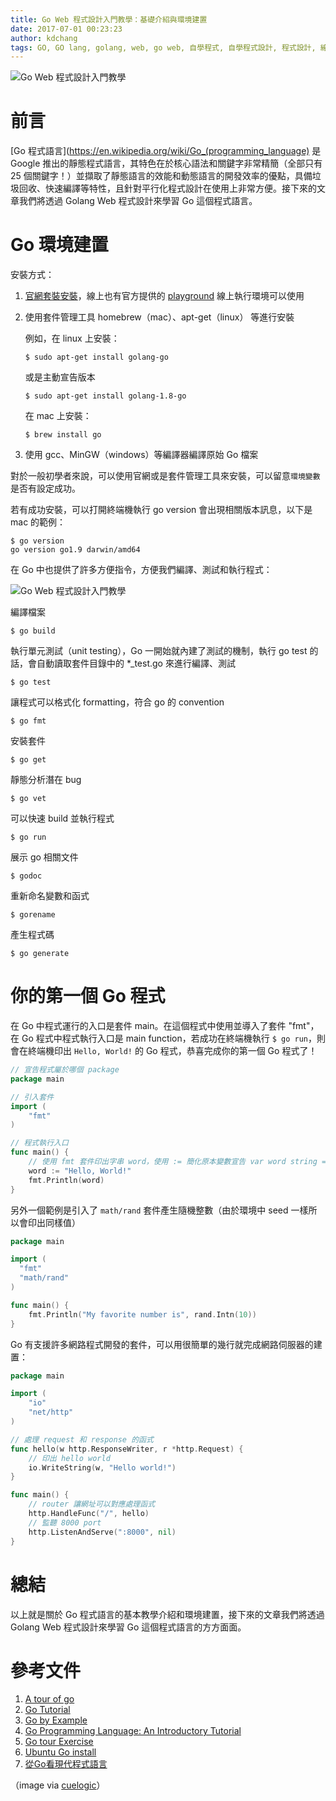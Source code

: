 ```yaml
---
title: Go Web 程式設計入門教學：基礎介紹與環境建置
date: 2017-07-01 00:23:23
author: kdchang
tags: GO, GO lang, golang, web, go web, 自學程式, 自學程式設計, 程式設計, 線上自學, coding, coder, programming, computer, computer science, code, 電腦科學, 學寫程式, 學程式
---
```


![Go Web 程式設計入門教學](logo.png)

# 前言
[Go 程式語言](https://en.wikipedia.org/wiki/Go_(programming_language) 是 Google 推出的靜態程式語言，其特色在於核心語法和關鍵字非常精簡（全部只有 25 個關鍵字！）並擷取了靜態語言的效能和動態語言的開發效率的優點，具備垃圾回收、快速編譯等特性，且針對平行化程式設計在使用上非常方便。接下來的文章我們將透過 Golang Web 程式設計來學習 Go 這個程式語言。

# Go 環境建置

安裝方式：
1. [官網套裝安裝](https://golang.org/)，線上也有官方提供的 [playground](https://play.golang.org/) 線上執行環境可以使用
2. 使用套件管理工具 homebrew（mac）、apt-get（linux） 等進行安裝

    例如，在 linux 上安裝：

    ```
    $ sudo apt-get install golang-go
    ```

    或是主動宣告版本

    ```
    $ sudo apt-get install golang-1.8-go
    ```

    在 mac 上安裝：

    ```
    $ brew install go
    ```

3. 使用 gcc、MinGW（windows）等編譯器編譯原始 Go 檔案

對於一般初學者來說，可以使用官網或是套件管理工具來安裝，可以留意`環境變數`是否有設定成功。

若有成功安裝，可以打開終端機執行 go version 會出現相關版本訊息，以下是 mac 的範例：

```
$ go version
go version go1.9 darwin/amd64
```

在 Go 中也提供了許多方便指令，方便我們編譯、測試和執行程式：

![Go Web 程式設計入門教學](go-command.png)

編譯檔案
```
$ go build
```

執行單元測試（unit testing），Go 一開始就內建了測試的機制，執行 go test 的話，會自動讀取套件目錄中的 *_test.go 來進行編譯、測試
```
$ go test
```

讓程式可以格式化 formatting，符合 go 的 convention
```
$ go fmt
```

安裝套件
```
$ go get
```

靜態分析潛在 bug
```
$ go vet
```

可以快速 build 並執行程式
```
$ go run
```

展示 go 相關文件
```
$ godoc
```

重新命名變數和函式
```
$ gorename
```

產生程式碼
```
$ go generate
```

# 你的第一個 Go 程式

在 Go 中程式運行的入口是套件 main。在這個程式中使用並導入了套件 "fmt"，在 Go 程式中程式執行入口是 main function，若成功在終端機執行 `$ go run`，則會在終端機印出 `Hello, World!` 的 Go 程式，恭喜完成你的第一個 Go 程式了！

```go
// 宣告程式屬於哪個 package
package main

// 引入套件
import (
    "fmt"
)

// 程式執行入口
func main() {
    // 使用 fmt 套件印出字串 word，使用 := 簡化原本變數宣告 var word string = "Hello, World!"
    word := "Hello, World!"
    fmt.Println(word)
} 
```

另外一個範例是引入了 `math/rand` 套件產生隨機整數（由於環境中 seed 一樣所以會印出同樣值）

```go
package main

import (
  "fmt"
  "math/rand"
)

func main() {
	fmt.Println("My favorite number is", rand.Intn(10))
}
```

Go 有支援許多網路程式開發的套件，可以用很簡單的幾行就完成網路伺服器的建置：

```go
package main

import (
    "io"
    "net/http"
)

// 處理 request 和 response 的函式
func hello(w http.ResponseWriter, r *http.Request) {
    // 印出 hello world
    io.WriteString(w, "Hello world!")
}

func main() {
    // router 讓網址可以對應處理函式
    http.HandleFunc("/", hello)
    // 監聽 8000 port
    http.ListenAndServe(":8000", nil)
}
```

# 總結
以上就是關於 Go 程式語言的基本教學介紹和環境建置，接下來的文章我們將透過 Golang Web 程式設計來學習 Go 這個程式語言的方方面面。

# 參考文件
1. [A tour of go](https://tour.golang.org/welcome/1)
2. [Go Tutorial](https://www.tutorialspoint.com/go/)
3. [Go by Example](https://gobyexample.com/)
4. [Go Programming Language: An Introductory Tutorial](https://www.toptal.com/go/go-programming-a-step-by-step-introductory-tutorial)
5. [Go tour Exercise](https://github.com/davidhoo/go-tour)
6. [Ubuntu Go install](https://github.com/golang/go/wiki/Ubuntu)
7. [從Go看現代程式語言](http://www.ithome.com.tw/voice/99698)

（image via [cuelogic](http://www.cuelogic.com/blog/wp-content/uploads/2017/06/go_lang1.png)）
